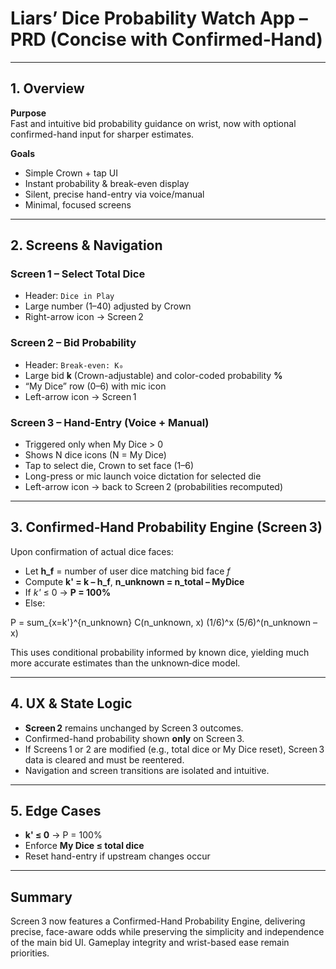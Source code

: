 # Liars’ Dice Probability Watch App – PRD (Concise with Confirmed‑Hand)

---

## 1. Overview

**Purpose**  
Fast and intuitive bid probability guidance on wrist, now with optional confirmed-hand input for sharper estimates.

**Goals**

- Simple Crown + tap UI
- Instant probability & break-even display
- Silent, precise hand-entry via voice/manual
- Minimal, focused screens

---

## 2. Screens & Navigation

### Screen 1 – Select Total Dice

- Header: `Dice in Play`
- Large number (1–40) adjusted by Crown
- Right-arrow icon → Screen 2

### Screen 2 – Bid Probability

- Header: `Break‑even: K₀`
- Large bid **k** (Crown-adjustable) and color-coded probability **%**
- “My Dice” row (0–6) with mic icon
- Left-arrow icon → Screen 1

### Screen 3 – Hand-Entry (Voice + Manual)

- Triggered only when My Dice > 0
- Shows N dice icons (N = My Dice)
- Tap to select die, Crown to set face (1–6)
- Long-press or mic launch voice dictation for selected die
- Left-arrow icon → back to Screen 2 (probabilities recomputed)

---

## 3. Confirmed‑Hand Probability Engine (Screen 3)

Upon confirmation of actual dice faces:

- Let **h_f** = number of user dice matching bid face _f_
- Compute **k' = k – h_f**, **n_unknown = n_total – MyDice**
- If _k'_ ≤ 0 → **P = 100%**
- Else:

P = sum\_{x=k'}^{n_unknown} C(n_unknown, x) (1/6)^x (5/6)^(n_unknown – x)

This uses conditional probability informed by known dice, yielding much more accurate estimates than the unknown‑dice model.

---

## 4. UX & State Logic

- **Screen 2** remains unchanged by Screen 3 outcomes.
- Confirmed-hand probability shown **only** on Screen 3.
- If Screens 1 or 2 are modified (e.g., total dice or My Dice reset), Screen 3 data is cleared and must be reentered.
- Navigation and screen transitions are isolated and intuitive.

---

## 5. Edge Cases

- **k' ≤ 0** → P = 100%
- Enforce **My Dice ≤ total dice**
- Reset hand-entry if upstream changes occur

---

## Summary

Screen 3 now features a Confirmed-Hand Probability Engine, delivering precise, face-aware odds while preserving the simplicity and independence of the main bid UI. Gameplay integrity and wrist-based ease remain priorities.
